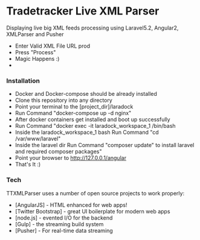 # Tradetracker Live XML Parser

Displaying live big XML feeds processing using Laravel5.2, Angular2, XMLParser and Pusher

  - Enter Valid XML File URL prod
  - Press "Process"
  - Magic Happens :)
  - 
### Installation

- Docker and Docker-compose should be already installed
- Clone this repository into any directory
- Point your terminal to the [project_dir]/laradock
- Run Command "docker-compose up -d nginx"
- After docker containers get installed and boot up successfully
- Run Command "docker exec -it laradock_workspace_1 /bin/bash
- Inside the laradock_workspace_1 bash Run Command "cd /var/www/laravel"
- Inside the laravel dir Run Command "composer update" to install laravel and required composer packages"
- Point your browser to http://127.0.0.1/angular 
- That's It :)

### Tech

TTXMLParser uses a number of open source projects to work properly:

* [AngularJS] - HTML enhanced for web apps!
* [Twitter Bootstrap] - great UI boilerplate for modern web apps
* [node.js] - evented I/O for the backend
* [Gulp] - the streaming build system
* [Pusher] - For real-time data streaming
